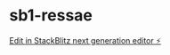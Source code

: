 # sb1-ressae

[Edit in StackBlitz next generation editor ⚡️](https://stackblitz.com/~/github.com/valleteclab/sb1-ressae)